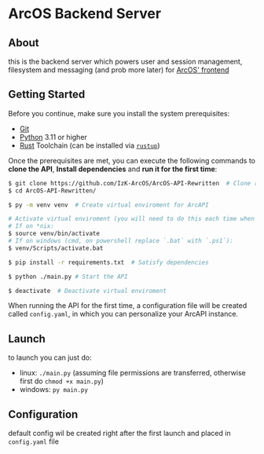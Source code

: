 # ArcOS Backend Server

## About

this is the backend server which powers user and session management,
filesystem and messaging (and prob more later) for [ArcOS' frontend](https://github.com/IzK-ArcOS/ArcOS-Frontend)

## Getting Started
Before you continue, make sure you install the system prerequisites:
- [Git](https://git-scm.com/)
- [Python](https://www.python.org/) 3.11 or higher
- [Rust](https://rust-lang.org/) Toolchain (can be installed via [`rustup`](https://rustup.rs/))

Once the prerequisites are met, you can execute the following commands to **clone the API**, **Install dependencies** and **run it for the first time**:
```bash
$ git clone https://github.com/IzK-ArcOS/ArcOS-API-Rewritten  # Clone repository
$ cd ArcOS-API-Rewritten/

$ py -m venv venv  # Create virtual enviroment for ArcAPI

# Activate virtual enviroment (you will need to do this each time when launching ArcAPI)
# If on *nix:
$ source venv/bin/activate
# If on windows (cmd, on powershell replace `.bat` with `.ps1`):
$ venv/Scripts/activate.bat

$ pip install -r requirements.txt  # Satisfy dependencies

$ python ./main.py # Start the API

$ deactivate  # Deactivate virtual enviroment
```

When running the API for the first time, a configuration file will be created called `config.yaml`, in which you can personalize your ArcAPI instance.

## Launch

to launch you can just do:
- linux: `./main.py` (assuming file permissions are transferred, otherwise
first do `chmod +x main.py`)
- windows: `py main.py`

## Configuration

default config wil be created right after the first launch and placed in
`config.yaml` file
